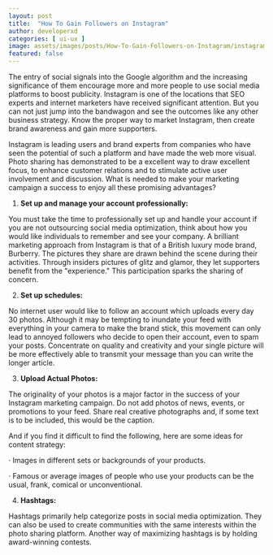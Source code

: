 ```yaml
---
layout: post
title:  "How To Gain Followers on Instagram"
author: developerxd
categories: [ ui-ux ]
image: assets/images/posts/How-To-Gain-Followers-on-Instagram/instagram-marketing-tips-for-gain-followers.jpg
featured: false
---
```




The entry of social signals into the Google algorithm and the increasing significance of them encourage more and more people to use social media platforms to boost publicity. Instagram is one of the locations that SEO experts and internet marketers have received significant attention. But you can not just jump into the bandwagon and see the outcomes like any other business strategy. Know the proper way to market Instagram, then create brand awareness and gain more supporters.



Instagram is leading users and brand experts from companies who have seen the potential of such a platform and have made the web more visual. Photo sharing has demonstrated to be a excellent way to draw excellent focus, to enhance customer relations and to stimulate active user involvement and discussion. What is needed to make your marketing campaign a success to enjoy all these promising advantages?



1. **Set up and manage your account professionally:**



You must take the time to professionally set up and handle your account if you are not outsourcing social media optimization, think about how you would like individuals to remember and see your company. A brilliant marketing approach from Instagram is that of a British luxury mode brand, Burberry. The pictures they share are drawn behind the scene during their activities. Through insiders pictures of glitz and glamor, they let supporters benefit from the "experience." This participation sparks the sharing of concern.



2. **Set up schedules:**



No internet user would like to follow an account which uploads every day 30 photos. Although it may be tempting to inundate your feed with everything in your camera to make the brand stick, this movement can only lead to annoyed followers who decide to open their account, even to spam your posts. Concentrate on quality and creativity and your single picture will be more effectively able to transmit your message than you can write the longer article.



3. **Upload Actual Photos:**



The originality of your photos is a major factor in the success of your Instagram marketing campaign. Do not add photos of news, events, or promotions to your feed. Share real creative photographs and, if some text is to be included, this would be the caption.



And if you find it difficult to find the following, here are some ideas for content strategy:



· Images in different sets or backgrounds of your products.



· Famous or average images of people who use your products can be the usual, frank, comical or unconventional.



4. **Hashtags:**

Hashtags primarily help categorize posts in social media optimization. They can also be used to create communities with the same interests within the photo sharing platform. Another way of maximizing hashtags is by holding award-winning contests.